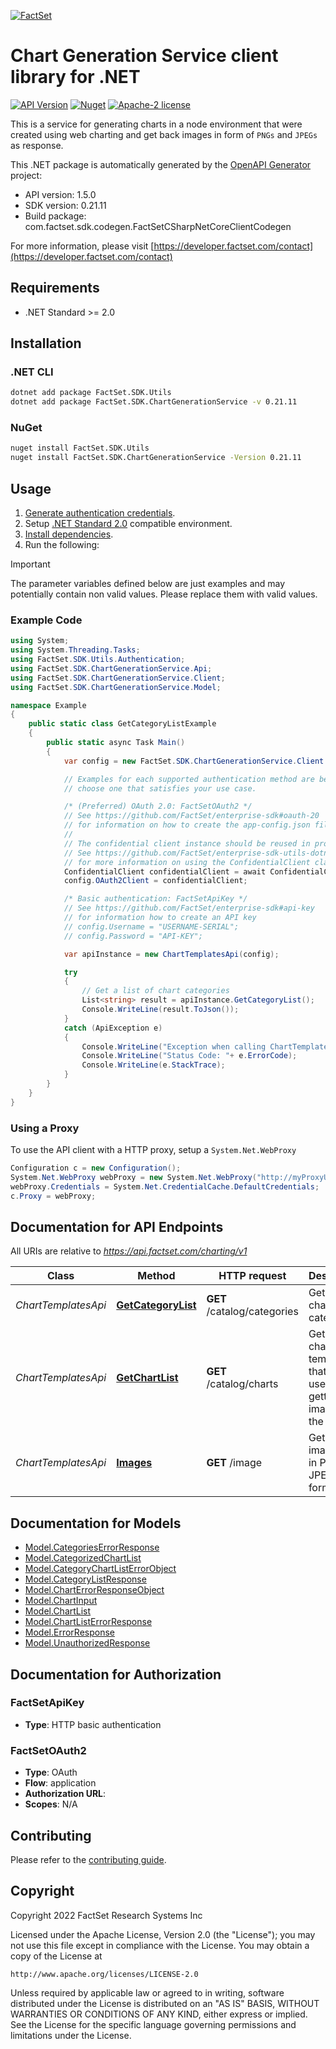 [![FactSet](https://raw.githubusercontent.com/factset/enterprise-sdk/main/docs/images/factset-logo.svg)](https://www.factset.com)

# Chart Generation Service client library for .NET

[![API Version](https://img.shields.io/badge/api-v1.5.0-blue)](https://developer.factset.com/api-catalog/chart-generation-service)
[![Nuget](https://img.shields.io/badge/nuget-v0.21.11-orange)](https://www.nuget.org/packages/FactSet.SDK.ChartGenerationService/0.21.11)
[![Apache-2 license](https://img.shields.io/badge/license-Apache2-brightgreen.svg)](https://www.apache.org/licenses/LICENSE-2.0)

This is a service for generating charts in a node environment that were created using web charting and get back images in form of `PNGs` and `JPEGs` as response.

This .NET package is automatically generated by the [OpenAPI Generator](https://openapi-generator.tech) project:

- API version: 1.5.0
- SDK version: 0.21.11
- Build package: com.factset.sdk.codegen.FactSetCSharpNetCoreClientCodegen

For more information, please visit [https://developer.factset.com/contact](https://developer.factset.com/contact)

## Requirements

* .NET Standard >= 2.0

## Installation

### .NET CLI

```bash
dotnet add package FactSet.SDK.Utils
dotnet add package FactSet.SDK.ChartGenerationService -v 0.21.11
```

### NuGet

```bash
nuget install FactSet.SDK.Utils
nuget install FactSet.SDK.ChartGenerationService -Version 0.21.11
```

## Usage

1. [Generate authentication credentials](../../../../README.md#authentication).
2. Setup [.NET Standard 2.0](https://docs.microsoft.com/en-us/dotnet/standard/net-standard?tabs=net-standard-2-0) compatible environment.
3. [Install dependencies](#installation).
4. Run the following:

> [!IMPORTANT]
> The parameter variables defined below are just examples and may potentially contain non valid values. Please replace them with valid values.

### Example Code

```csharp
using System;
using System.Threading.Tasks;
using FactSet.SDK.Utils.Authentication;
using FactSet.SDK.ChartGenerationService.Api;
using FactSet.SDK.ChartGenerationService.Client;
using FactSet.SDK.ChartGenerationService.Model;

namespace Example
{
    public static class GetCategoryListExample
    {
        public static async Task Main()
        {
            var config = new FactSet.SDK.ChartGenerationService.Client.Configuration();

            // Examples for each supported authentication method are below,
            // choose one that satisfies your use case.

            /* (Preferred) OAuth 2.0: FactSetOAuth2 */
            // See https://github.com/FactSet/enterprise-sdk#oauth-20
            // for information on how to create the app-config.json file
            //
            // The confidential client instance should be reused in production environments.
            // See https://github.com/FactSet/enterprise-sdk-utils-dotnet#authentication
            // for more information on using the ConfidentialClient class
            ConfidentialClient confidentialClient = await ConfidentialClient.CreateAsync("/path/to/app-config.json");
            config.OAuth2Client = confidentialClient;

            /* Basic authentication: FactSetApiKey */
            // See https://github.com/FactSet/enterprise-sdk#api-key
            // for information how to create an API key
            // config.Username = "USERNAME-SERIAL";
            // config.Password = "API-KEY";

            var apiInstance = new ChartTemplatesApi(config);

            try
            {
                // Get a list of chart categories
                List<string> result = apiInstance.GetCategoryList();
                Console.WriteLine(result.ToJson());
            }
            catch (ApiException e)
            {
                Console.WriteLine("Exception when calling ChartTemplatesApi.GetCategoryList: " + e.Message );
                Console.WriteLine("Status Code: "+ e.ErrorCode);
                Console.WriteLine(e.StackTrace);
            }
        }
    }
}
```

### Using a Proxy

To use the API client with a HTTP proxy, setup a `System.Net.WebProxy`

```csharp
Configuration c = new Configuration();
System.Net.WebProxy webProxy = new System.Net.WebProxy("http://myProxyUrl:80/");
webProxy.Credentials = System.Net.CredentialCache.DefaultCredentials;
c.Proxy = webProxy;
```

## Documentation for API Endpoints

All URIs are relative to *https://api.factset.com/charting/v1*

Class | Method | HTTP request | Description
------------ | ------------- | ------------- | -------------
*ChartTemplatesApi* | [**GetCategoryList**](https://github.com/FactSet/enterprise-sdk/tree/main/code/dotnet/ChartGenerationService/v1/docs/ChartTemplatesApi.md#getcategorylist) | **GET** /catalog/categories | Get a list of chart categories
*ChartTemplatesApi* | [**GetChartList**](https://github.com/FactSet/enterprise-sdk/tree/main/code/dotnet/ChartGenerationService/v1/docs/ChartTemplatesApi.md#getchartlist) | **GET** /catalog/charts | Get a list of chart templates that can be used for getting the image from the service.
*ChartTemplatesApi* | [**Images**](https://github.com/FactSet/enterprise-sdk/tree/main/code/dotnet/ChartGenerationService/v1/docs/ChartTemplatesApi.md#images) | **GET** /image | Get chart image back in PNG or JPEG formats


## Documentation for Models

 - [Model.CategoriesErrorResponse](https://github.com/FactSet/enterprise-sdk/tree/main/code/dotnet/ChartGenerationService/v1/docs/CategoriesErrorResponse.md)
 - [Model.CategorizedChartList](https://github.com/FactSet/enterprise-sdk/tree/main/code/dotnet/ChartGenerationService/v1/docs/CategorizedChartList.md)
 - [Model.CategoryChartListErrorObject](https://github.com/FactSet/enterprise-sdk/tree/main/code/dotnet/ChartGenerationService/v1/docs/CategoryChartListErrorObject.md)
 - [Model.CategoryListResponse](https://github.com/FactSet/enterprise-sdk/tree/main/code/dotnet/ChartGenerationService/v1/docs/CategoryListResponse.md)
 - [Model.ChartErrorResponseObject](https://github.com/FactSet/enterprise-sdk/tree/main/code/dotnet/ChartGenerationService/v1/docs/ChartErrorResponseObject.md)
 - [Model.ChartInput](https://github.com/FactSet/enterprise-sdk/tree/main/code/dotnet/ChartGenerationService/v1/docs/ChartInput.md)
 - [Model.ChartList](https://github.com/FactSet/enterprise-sdk/tree/main/code/dotnet/ChartGenerationService/v1/docs/ChartList.md)
 - [Model.ChartListErrorResponse](https://github.com/FactSet/enterprise-sdk/tree/main/code/dotnet/ChartGenerationService/v1/docs/ChartListErrorResponse.md)
 - [Model.ErrorResponse](https://github.com/FactSet/enterprise-sdk/tree/main/code/dotnet/ChartGenerationService/v1/docs/ErrorResponse.md)
 - [Model.UnauthorizedResponse](https://github.com/FactSet/enterprise-sdk/tree/main/code/dotnet/ChartGenerationService/v1/docs/UnauthorizedResponse.md)


## Documentation for Authorization


### FactSetApiKey

- **Type**: HTTP basic authentication


### FactSetOAuth2

- **Type**: OAuth
- **Flow**: application
- **Authorization URL**: 
- **Scopes**: N/A


## Contributing

Please refer to the [contributing guide](../../../../CONTRIBUTING.md).

## Copyright

Copyright 2022 FactSet Research Systems Inc

Licensed under the Apache License, Version 2.0 (the "License");
you may not use this file except in compliance with the License.
You may obtain a copy of the License at

    http://www.apache.org/licenses/LICENSE-2.0

Unless required by applicable law or agreed to in writing, software
distributed under the License is distributed on an "AS IS" BASIS,
WITHOUT WARRANTIES OR CONDITIONS OF ANY KIND, either express or implied.
See the License for the specific language governing permissions and
limitations under the License.
